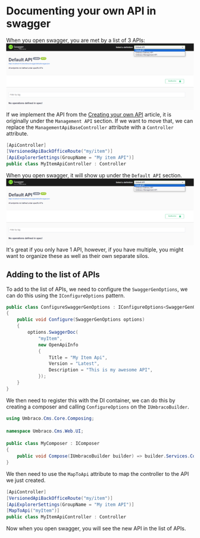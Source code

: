 ﻿# Documenting your own API in swagger
When you open swagger, you are met by a list of 3 APIs:
![Default list of apis](images/DefaultListOfAPi.png)
If we implement the API from the [Creating your own API](./create-your-own-api.md) article, it is originally under the `Management API` section. If we want to move that, we can replace the `ManagementApiBaseController` attribute with a `Controller` attribute.
```csharp
[ApiController]
[VersionedApiBackOfficeRoute("my/item")]
[ApiExplorerSettings(GroupName = "My item API")]
public class MyItemApiController : Controller
```
When you open swagger, it will show up under the `Default API` section.
![Now it's under default API](images/DefaultListOfAPi.png)
It's great if you only have 1 API, however, if you have multiple, you might want to organize these as well as their own separate silos.

## Adding to the list of APIs
To add to the list of APIs, we need to configure the `SwaggerGenOptions`, we can do this using the `IConfigureOptions` pattern.

```csharp
public class ConfigureSwaggerGenOptions : IConfigureOptions<SwaggerGenOptions>
{
    public void Configure(SwaggerGenOptions options)
    {
        options.SwaggerDoc(
            "myItem",
            new OpenApiInfo
            {
                Title = "My Item Api",
                Version = "Latest",
                Description = "This is my awesome API",
            });
    }
}
```

We then need to register this with the DI container, we can do this by creating a composer and calling `ConfigureOptions` on the `IUmbracoBuilder`.

```csharp
using Umbraco.Cms.Core.Composing;

namespace Umbraco.Cms.Web.UI;

public class MyComposer : IComposer
{
    public void Compose(IUmbracoBuilder builder) => builder.Services.ConfigureOptions<ConfigureSwaggerGenOptions>();
}

```

We then need to use the `MapToApi` attribute to map the controller to the API we just created.

```csharp
[ApiController]
[VersionedApiBackOfficeRoute("my/item")]
[ApiExplorerSettings(GroupName = "My item API")]
[MapToApi("myItem")]
public class MyItemApiController : Controller
```

Now when you open swagger, you will see the new API in the list of APIs.
